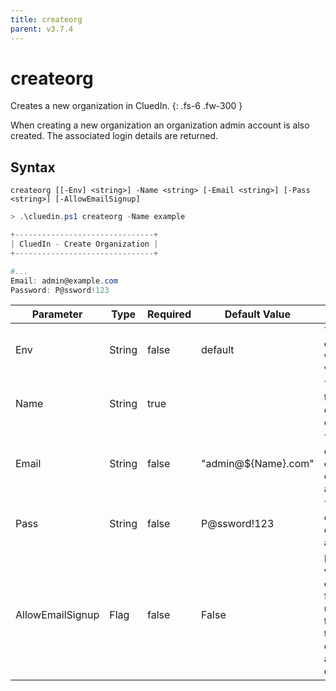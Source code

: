 ```yaml
---
title: createorg
parent: v3.7.4
---
```


# createorg

Creates a new organization in CluedIn.
{: .fs-6 .fw-300 }

When creating a new organization an organization admin account is also created.
The associated login details are returned.

## Syntax

```
createorg [[-Env] <string>] -Name <string> [-Email <string>] [-Pass <string>] [-AllowEmailSignup] 
```

```powershell
> .\cluedin.ps1 createorg -Name example

+-------------------------------+
| CluedIn - Create Organization |
+-------------------------------+

#...
Email: admin@example.com
Password: P@ssword!123
```    

| Parameter | Type | Required | Default Value | Description |
| --------- | ---- | -------- | ------------- | ----------- |
| Env | String | false | default | The environment in which CluedIn will run. 
| Name | String | true |  | The name of the organization to created. 
| Email | String | false | "admin@${Name}.com" | The email/username of the organization admin. 
| Pass | String | false | P@ssword!123 | The password of the organization admin. 
| AllowEmailSignup | Flag | false | False | If set to true, will allow direct email sign up for future users<br />using an email that matches the organization admins email domain. 


